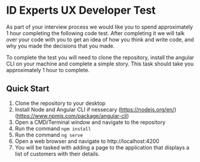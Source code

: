 # ID Experts UX Developer Test

As part of your interview process we would like you to spend approximately 1 hour completing the following code test. After completing it we will talk over your code with you to get an idea of how you think and write code, and why you made the decisions that you made. 

To complete the test you will need to clone the repository, install the angular CLI on your machine and complete a simple story. This task should take you approximately 1 hour to complete.

## Quick Start

1. Clone the repository to your desktop
1. Install Node and Angular CLI if nessecary (https://nodejs.org/en/) (https://www.npmjs.com/package/angular-cli)
1. Open a CMD/Terminal window and navigate to the repository
1. Run the command ```npm install```
1. Run the command ```ng serve```
1. Open a web browser and navigate to http://localhost:4200
1. You will be tasked with adding a page to the application that displays a list of customers with their details.